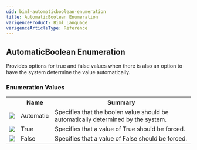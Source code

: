 ```yaml
---
uid: biml-automaticboolean-enumeration
title: AutomaticBoolean Enumeration
varigenceProduct: Biml Language
varigenceArticleType: Reference
---
```


## AutomaticBoolean Enumeration<div class="LanguageSummary"><div class ="SummaryItem">Provides options for true and false values when there is also an option to have the system determine the value automatically.</div></div><div class="EnumValueGroup">### Enumeration Values<table id="EnumValue" class="MemberList"><tbody><tr><th class="MemberTypeIconColumnHeader">&nbsp;</th><th class="MemberNameColumnHeader">Name</th><th class="MemberSummaryColumnHeader">Summary</th></tr><tr class="cd0"><td align="center" class="MemberTypeIcon"><img src="enumValue.png"></img></td><td class="MemberName">Automatic</td><td class="MemberSummary"><div class ="SummaryItem">Specifies that the boolen value should be automatically determined by the system.</div></td></tr><tr class="cd1"><td align="center" class="MemberTypeIcon"><img src="enumValue.png"></img></td><td class="MemberName">True</td><td class="MemberSummary"><div class ="SummaryItem">Specifies that a value of True should be forced.</div></td></tr><tr class="cd0"><td align="center" class="MemberTypeIcon"><img src="enumValue.png"></img></td><td class="MemberName">False</td><td class="MemberSummary"><div class ="SummaryItem">Specifies that a value of False should be forced.</div></td></tr></tbody></table></div>